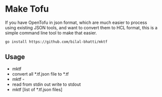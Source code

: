 # Make Tofu

If you have OpenTofu in json format, which are much easier to process using existing JSON tools, and want to convert them to HCL format, this is a simple command line tool to make that easier.

``` sh
go install https://github.com/bilal-bhatti/mktf
```

## Usage
* mktf
 * convert all *.tf.json file to *.tf
* mktf -
 * read from stdin out write to stdout
* mktf [list of *.tf.json files]
